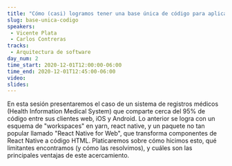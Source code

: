 ```yaml
---
title: "Cómo (casi) logramos tener una base única de código para aplicaciones móviles y web"
slug: base-unica-codigo
speakers:
 - Vicente Plata
 - Carlos Contreras
tracks: 
 - Arquitectura de software
day_num: 2
time_start: 2020-12-01T12:00:00-06:00
time_end: 2020-12-01T12:45:00-06:00
video: 
slides: 
---
```


En esta sesión presentaremos el caso de un sistema de registros médicos (Health Information Medical System) que comparte cerca del 95% de código entre sus clientes web, iOS y Android. Lo anterior se logra con un esquema de "workspaces" en yarn, react native, y un paquete no tan popular llamado "React Native for Web", que transforma componentes de React Native a código HTML. Platicaremos sobre cómo hicimos esto, qué limitantes encontramos (y cómo las resolvimos), y cuáles son las principales ventajas de este acercamiento.